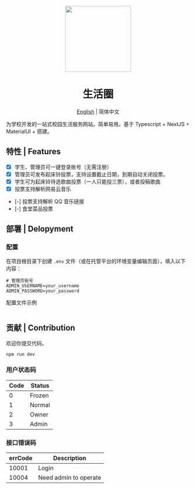 <p align="center">
  <a href="#">
    <img width="180" src="https://cflsgx-mate.vercel.app/logo.svg">
  </a>
</p>

<h1 align="center">生活圈</h1>

<div align="center">

[English](./README-en.md) | 简体中文

</div>

为学校开发的一站式校园生活服务网站。简单易用。基于 Typescript + NextJS + MaterialUI + 搭建。

## 特性 | Features

-   [x] 学生、管理员可一键登录账号（无需注册）
-   [x] 管理员可发布起床铃投票，支持设置截止日期，到期自动关闭投票。
-   [x] 学生可为起床铃待选歌曲投票（一人只能投三票），或者投稿歌曲
-   [x] 投票支持解析网易云音乐
-   [-] 投票支持解析 QQ 音乐链接
-   [-] 食堂菜品投票

## 部署 | Delopyment

### 配置

在项目根目录下创建 `.env` 文件（或在托管平台的环境变量编辑页面），填入以下内容：

```env
# 管理员账号
ADMIN_USERNAME=your_username
ADMIN_PASSWORD=your_password
```

配置文件示例

```js

```

## 贡献 | Contribution

欢迎你提交代码。

```
npm run dev
```

### 用户状态码

| Code | Status |
| ---- | ------ |
| 0    | Frozen |
| 1    | Normal |
| 2    | Owner  |
| 3    | Admin  |

### 接口错误码

| errCode | Description           |
| ------- | --------------------- |
| 10001   | Login                 |
| 10004   | Need admin to operate |
